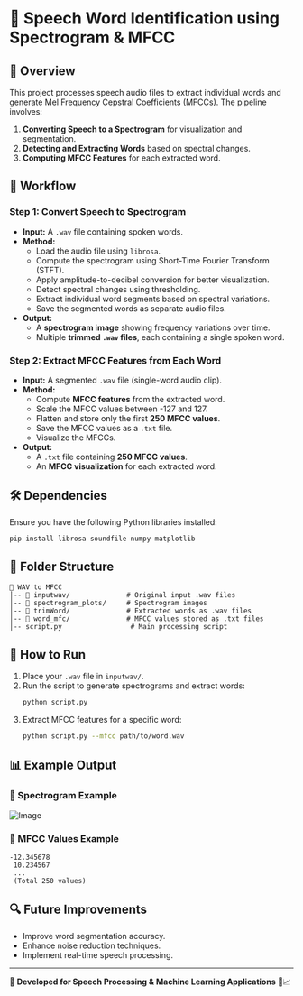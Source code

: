 # 📌 Speech Word Identification using Spectrogram & MFCC

## 📖 Overview
This project processes speech audio files to extract individual words and generate Mel Frequency Cepstral Coefficients (MFCCs). The pipeline involves:
1. **Converting Speech to a Spectrogram** for visualization and segmentation.
2. **Detecting and Extracting Words** based on spectral changes.
3. **Computing MFCC Features** for each extracted word.

## 🚀 Workflow
### Step 1: Convert Speech to Spectrogram
- **Input:** A `.wav` file containing spoken words.
- **Method:**
  - Load the audio file using `librosa`.
  - Compute the spectrogram using Short-Time Fourier Transform (STFT).
  - Apply amplitude-to-decibel conversion for better visualization.
  - Detect spectral changes using thresholding.
  - Extract individual word segments based on spectral variations.
  - Save the segmented words as separate audio files.
- **Output:**
  - A **spectrogram image** showing frequency variations over time.
  - Multiple **trimmed `.wav` files**, each containing a single spoken word.

### Step 2: Extract MFCC Features from Each Word
- **Input:** A segmented `.wav` file (single-word audio clip).
- **Method:**
  - Compute **MFCC features** from the extracted word.
  - Scale the MFCC values between -127 and 127.
  - Flatten and store only the first **250 MFCC values**.
  - Save the MFCC values as a `.txt` file.
  - Visualize the MFCCs.
- **Output:**
  - A `.txt` file containing **250 MFCC values**.
  - An **MFCC visualization** for each extracted word.

## 🛠️ Dependencies
Ensure you have the following Python libraries installed:
```bash
pip install librosa soundfile numpy matplotlib
```

## 📂 Folder Structure
```
📁 WAV to MFCC
│-- 📂 inputwav/              # Original input .wav files
│-- 📂 spectrogram_plots/     # Spectrogram images
│-- 📂 trimWord/              # Extracted words as .wav files
│-- 📂 word_mfc/              # MFCC values stored as .txt files
│-- script.py                 # Main processing script
```

## 🔧 How to Run
1. Place your `.wav` file in `inputwav/`.
2. Run the script to generate spectrograms and extract words:
   ```bash
   python script.py
   ```
3. Extract MFCC features for a specific word:
   ```bash
   python script.py --mfcc path/to/word.wav
   ```

## 📊 Example Output
### 🎵 Spectrogram Example
![Image](https://github.com/user-attachments/assets/a171b8fd-1aa5-4d8d-bc7b-d667573ed6c4)

### 📜 MFCC Values Example
```
-12.345678
 10.234567
 ...
 (Total 250 values)
```

## 🔍 Future Improvements
- Improve word segmentation accuracy.
- Enhance noise reduction techniques.
- Implement real-time speech processing.

---
📌 **Developed for Speech Processing & Machine Learning Applications** 🎤📈

